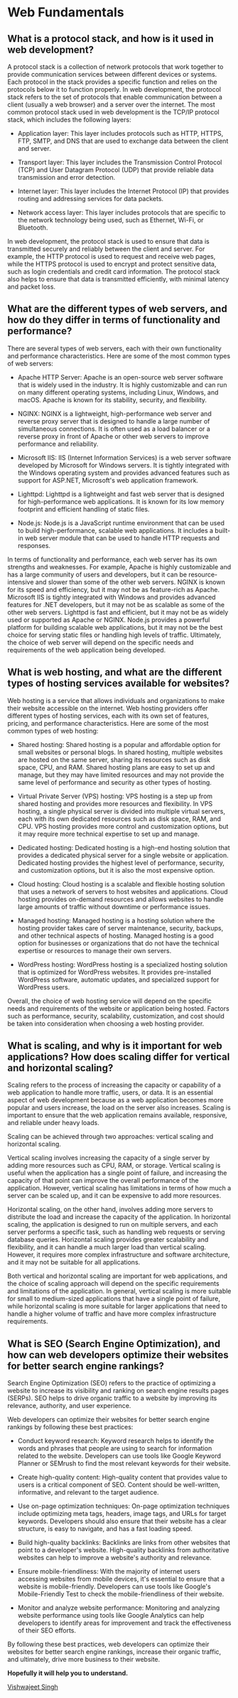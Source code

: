
# Web Fundamentals 
## What is a protocol stack, and how is it used in web development?

A protocol stack is a collection of network protocols that work together to provide communication services between different devices or systems. Each protocol in the stack provides a specific function and relies on the protocols below it to function properly.
In web development, the protocol stack refers to the set of protocols that enable communication between a client (usually a web browser) and a server over the internet. The most common protocol stack used in web development is the TCP/IP protocol stack, which includes the following layers:

- Application layer: This layer includes protocols such as HTTP, HTTPS, FTP, SMTP, and DNS that are used to exchange data between the client and server.

- Transport layer: This layer includes the Transmission Control Protocol (TCP) and User Datagram Protocol (UDP) that provide reliable data transmission and error detection.

- Internet layer: This layer includes the Internet Protocol (IP) that provides routing and addressing services for data packets.

- Network access layer: This layer includes protocols that are specific to the network technology being used, such as Ethernet, Wi-Fi, or Bluetooth.

In web development, the protocol stack is used to ensure that data is transmitted securely and reliably between the client and server. For example, the HTTP protocol is used to request and receive web pages, while the HTTPS protocol is used to encrypt and protect sensitive data, such as login credentials and credit card information. The protocol stack also helps to ensure that data is transmitted efficiently, with minimal latency and packet loss.


## What are the different types of web servers, and how do they differ in terms of functionality and performance?

There are several types of web servers, each with their own functionality and performance characteristics. Here are some of the most common types of web servers:

- Apache HTTP Server: Apache is an open-source web server software that is widely used in the industry. It is highly customizable and can run on many different operating systems, including Linux, Windows, and macOS. Apache is known for its stability, security, and flexibility.

- NGINX: NGINX is a lightweight, high-performance web server and reverse proxy server that is designed to handle a large number of simultaneous connections. It is often used as a load balancer or a reverse proxy in front of Apache or other web servers to improve performance and reliability.

- Microsoft IIS: IIS (Internet Information Services) is a web server software developed by Microsoft for Windows servers. It is tightly integrated with the Windows operating system and provides advanced features such as support for ASP.NET, Microsoft's web application framework.

- Lighttpd: Lighttpd is a lightweight and fast web server that is designed for high-performance web applications. It is known for its low memory footprint and efficient handling of static files.

- Node.js: Node.js is a JavaScript runtime environment that can be used to build high-performance, scalable web applications. It includes a built-in web server module that can be used to handle HTTP requests and responses.
 
In terms of functionality and performance, each web server has its own strengths and weaknesses. For example, Apache is highly customizable and has a large community of users and developers, but it can be resource-intensive and slower than some of the other web servers. NGINX is known for its speed and efficiency, but it may not be as feature-rich as Apache. Microsoft IIS is tightly integrated with Windows and provides advanced features for .NET developers, but it may not be as scalable as some of the other web servers. Lighttpd is fast and efficient, but it may not be as widely used or supported as Apache or NGINX. Node.js provides a powerful platform for building scalable web applications, but it may not be the best choice for serving static files or handling high levels of traffic. Ultimately, the choice of web server will depend on the specific needs and requirements of the web application being developed.

## What is web hosting, and what are the different types of hosting services available for websites?

Web hosting is a service that allows individuals and organizations to make their website accessible on the internet. Web hosting providers offer different types of hosting services, each with its own set of features, pricing, and performance characteristics. Here are some of the most common types of web hosting:

- Shared hosting: Shared hosting is a popular and affordable option for small websites or personal blogs. In shared hosting, multiple websites are hosted on the same server, sharing its resources such as disk space, CPU, and RAM. Shared hosting plans are easy to set up and manage, but they may have limited resources and may not provide the same level of performance and security as other types of hosting.

- Virtual Private Server (VPS) hosting: VPS hosting is a step up from shared hosting and provides more resources and flexibility. In VPS hosting, a single physical server is divided into multiple virtual servers, each with its own dedicated resources such as disk space, RAM, and CPU. VPS hosting provides more control and customization options, but it may require more technical expertise to set up and manage.
 
- Dedicated hosting: Dedicated hosting is a high-end hosting solution that provides a dedicated physical server for a single website or application. Dedicated hosting provides the highest level of performance, security, and customization options, but it is also the most expensive option.

- Cloud hosting: Cloud hosting is a scalable and flexible hosting solution that uses a network of servers to host websites and applications. Cloud hosting provides on-demand resources and allows websites to handle large amounts of traffic without downtime or performance issues.

- Managed hosting: Managed hosting is a hosting solution where the hosting provider takes care of server maintenance, security, backups, and other technical aspects of hosting. Managed hosting is a good option for businesses or organizations that do not have the technical expertise or resources to manage their own servers.

- WordPress hosting: WordPress hosting is a specialized hosting solution that is optimized for WordPress websites. It provides pre-installed WordPress software, automatic updates, and specialized support for WordPress users.

Overall, the choice of web hosting service will depend on the specific needs and requirements of the website or application being hosted. Factors such as performance, security, scalability, customization, and cost should be taken into consideration when choosing a web hosting provider.

## What is scaling, and why is it important for web applications? How does scaling differ for vertical and horizontal scaling?

Scaling refers to the process of increasing the capacity or capability of a web application to handle more traffic, users, or data. It is an essential aspect of web development because as a web application becomes more popular and users increase, the load on the server also increases. Scaling is important to ensure that the web application remains available, responsive, and reliable under heavy loads.

Scaling can be achieved through two approaches: vertical scaling and horizontal scaling.

Vertical scaling involves increasing the capacity of a single server by adding more resources such as CPU, RAM, or storage. Vertical scaling is useful when the application has a single point of failure, and increasing the capacity of that point can improve the overall performance of the application. However, vertical scaling has limitations in terms of how much a server can be scaled up, and it can be expensive to add more resources.

Horizontal scaling, on the other hand, involves adding more servers to distribute the load and increase the capacity of the application. In horizontal scaling, the application is designed to run on multiple servers, and each server performs a specific task, such as handling web requests or serving database queries. Horizontal scaling provides greater scalability and flexibility, and it can handle a much larger load than vertical scaling. However, it requires more complex infrastructure and software architecture, and it may not be suitable for all applications.

Both vertical and horizontal scaling are important for web applications, and the choice of scaling approach will depend on the specific requirements and limitations of the application. In general, vertical scaling is more suitable for small to medium-sized applications that have a single point of failure, while horizontal scaling is more suitable for larger applications that need to handle a higher volume of traffic and have more complex infrastructure requirements.

## What is SEO (Search Engine Optimization), and how can web developers optimize their websites for better search engine rankings?

Search Engine Optimization (SEO) refers to the practice of optimizing a website to increase its visibility and ranking on search engine results pages (SERPs). SEO helps to drive organic traffic to a website by improving its relevance, authority, and user experience.

Web developers can optimize their websites for better search engine rankings by following these best practices:

- Conduct keyword research: Keyword research helps to identify the words and phrases that people are using to search for information related to the website. Developers can use tools like Google Keyword Planner or SEMrush to find the most relevant keywords for their website.

- Create high-quality content: High-quality content that provides value to users is a critical component of SEO. Content should be well-written, informative, and relevant to the target audience.

- Use on-page optimization techniques: On-page optimization techniques include optimizing meta tags, headers, image tags, and URLs for target keywords. Developers should also ensure that their website has a clear structure, is easy to navigate, and has a fast loading speed.

- Build high-quality backlinks: Backlinks are links from other websites that point to a developer's website. High-quality backlinks from authoritative websites can help to improve a website's authority and relevance.

- Ensure mobile-friendliness: With the majority of internet users accessing websites from mobile devices, it's essential to ensure that a website is mobile-friendly. Developers can use tools like Google's Mobile-Friendly Test to check the mobile-friendliness of their website.

- Monitor and analyze website performance: Monitoring and analyzing website performance using tools like Google Analytics can help developers to identify areas for improvement and track the effectiveness of their SEO efforts.

By following these best practices, web developers can optimize their websites for better search engine rankings, increase their organic traffic, and ultimately, drive more business to their website.


**Hopefully it will help you to understand.**

[Vishwajeet Singh]()